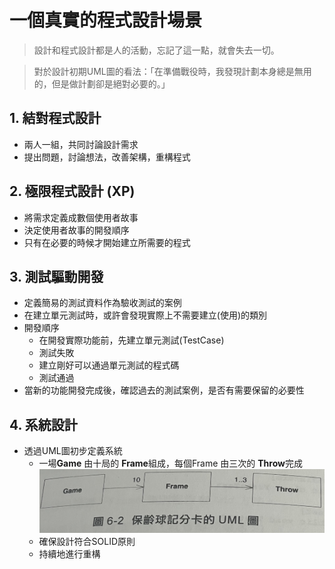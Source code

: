一個真實的程式設計場景
======
> 設計和程式設計都是人的活動，忘記了這一點，就會失去一切。

> 對於設計初期UML圖的看法：「在準備戰役時，我發現計劃本身總是無用的，但是做計劃卻是絕對必要的。」

## 1. 結對程式設計
- 兩人一組，共同討論設計需求
- 提出問題，討論想法，改善架構，重構程式

## 2. 極限程式設計 (XP)
- 將需求定義成數個使用者故事
- 決定使用者故事的開發順序
- 只有在必要的時候才開始建立所需要的程式

## 3. 測試驅動開發
- 定義簡易的測試資料作為驗收測試的案例
- 在建立單元測試時，或許會發現實際上不需要建立(使用)的類別
- 開發順序
	- 在開發實際功能前，先建立單元測試(TestCase)
	- 測試失敗
	- 建立剛好可以通過單元測試的程式碼
	- 測試通過
- 當新的功能開發完成後，確認過去的測試案例，是否有需要保留的必要性



## 4. 系統設計
- 透過UML圖初步定義系統
	- 一場**Game** 由十局的 **Frame**組成，每個Frame 由三次的 **Throw**完成
	![RealDemo](UML_1.png "RealDemo.md")
	- 確保設計符合SOLID原則
	- 持續地進行重構

